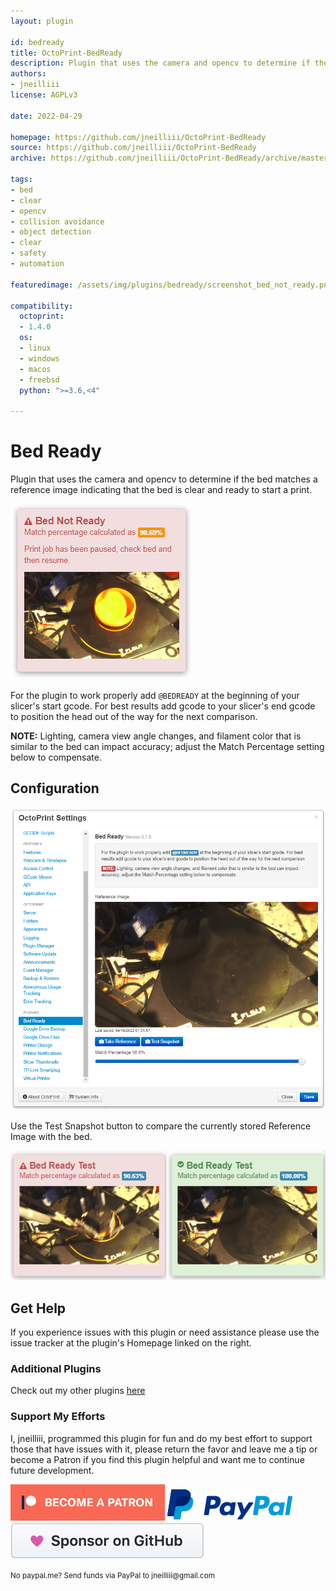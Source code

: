 ```yaml
---
layout: plugin

id: bedready
title: OctoPrint-BedReady
description: Plugin that uses the camera and opencv to determine if the bed matches a reference image indicating that the bed is clear and ready to start a print.
authors:
- jneilliii
license: AGPLv3

date: 2022-04-29

homepage: https://github.com/jneilliii/OctoPrint-BedReady
source: https://github.com/jneilliii/OctoPrint-BedReady
archive: https://github.com/jneilliii/OctoPrint-BedReady/archive/master.zip

tags:
- bed
- clear
- opencv
- collision avoidance
- object detection
- clear
- safety
- automation

featuredimage: /assets/img/plugins/bedready/screenshot_bed_not_ready.png

compatibility:
  octoprint:
  - 1.4.0
  os:
  - linux
  - windows
  - macos
  - freebsd
  python: ">=3.6,<4"

---
```


# Bed Ready

Plugin that uses the camera and opencv to determine if the bed matches a reference image indicating that the bed is clear and ready to start a print.

![Screenshot Bed Not Ready](/assets/img/plugins/bedready/screenshot_bed_not_ready.png)

For the plugin to work properly add `@BEDREADY` at the beginning of your slicer's start gcode. For best results add gcode to your slicer's end gcode to position the head out of the way for the next comparison.

**NOTE:** Lighting, camera view angle changes, and filament color that is similar to the bed can impact accuracy; adjust the Match Percentage setting below to compensate.

## Configuration

![Settings Screenshot](/assets/img/plugins/bedready/screenshot_settings.png)

Use the Test Snapshot button to compare the currently stored Reference Image with the bed.

![Test Results](/assets/img/plugins/bedready/screenshot_test_results.png)

## Get Help

If you experience issues with this plugin or need assistance please use the issue tracker at the plugin's Homepage linked on the right.

### Additional Plugins

Check out my other plugins [here](https://plugins.octoprint.org/by_author/#jneilliii)

### Support My Efforts
I, jneilliii, programmed this plugin for fun and do my best effort to support those that have issues with it, please return the favor and leave me a tip or become a Patron if you find this plugin helpful and want me to continue future development.

[![Patreon](/assets/img/plugins/bedready/patreon-with-text-new.png)](https://www.patreon.com/jneilliii) [![paypal](/assets/img/plugins/bedready/paypal-with-text.png)](https://paypal.me/jneilliii) [![GitHub](/assets/img/plugins/bedready/github.png)](https://github.com/sponsors/jneilliii)

<small>No paypal.me? Send funds via PayPal to jneilliii&#64;gmail&#46;com</small>
